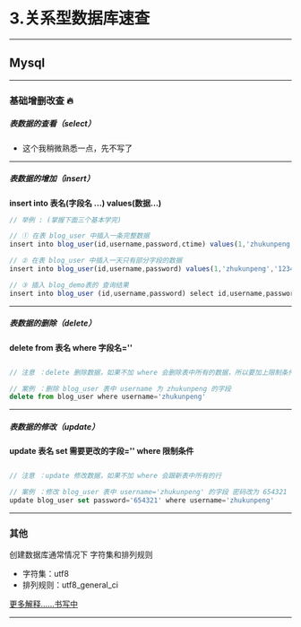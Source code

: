 # 3.关系型数据库速查

---

## Mysql

---

### 基础增删改查 🔥

##### 表数据的查看（select）

- 这个我稍微熟悉一点，先不写了

---

##### 表数据的增加（insert）

**insert into 表名(字段名 ...) values(数据...)**

```javascript
// 举例 : (掌握下面三个基本学完)

// ① 在表 blog_user 中插入一条完整数据
insert into blog_user(id,username,password,ctime) values(1,'zhukunpeng','123456','2018-11-23');

// ② 在表 blog_user 中插入一天只有部分字段的数据
insert into blog_user(id,username,password) values(1,'zhukunpeng','123456');

// ③ 插入 blog_demo表的 查询结果
insert into blog_user (id,username,password) select id,username,password from blog_demo
```

---

##### 表数据的删除（delete）

**delete from 表名 where 字段名=''**

```javascript

// 注意 ：delete 删除数据，如果不加 where 会删除表中所有的数据，所以要加上限制条件 where

// 案例 ：删除 blog_user 表中 username 为 zhukunpeng 的字段
delete from blog_user where username='zhukunpeng'

```

---

##### 表数据的修改（update）

**update 表名 set 需要更改的字段='' where 限制条件**

```javascript

// 注意 ：update 修改数据，如果不加 where 会跟新表中所有的行

// 案例 ：修改 blog_user 表中 username='zhukunpeng' 的字段 密码改为 654321
update blog_user set password='654321' where username='zhukunpeng'

```

---

### 其他

创建数据库通常情况下 字符集和排列规则
  - 字符集：utf8 
  - 排列规则：utf8_general_ci

[更多解释......书写中]()

---